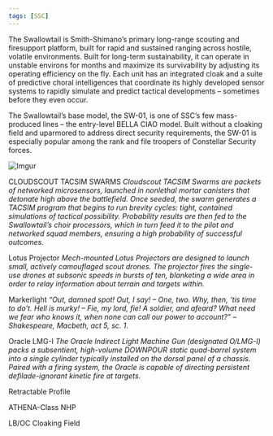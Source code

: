 ```yaml
---
tags: [SSC]
---
```


The Swallowtail is Smith-Shimano’s primary long-range scouting and firesupport platform, built for rapid and sustained ranging across hostile, volatile environments. Built for long-term sustainability, it can operate in unstable environs for months and maximize its survivability by adjusting its operating efficiency on the fly. Each unit has an integrated cloak and a suite of predictive choral intelligences that coordinate its highly developed sensor systems to rapidly simulate and predict tactical developments – sometimes before they even occur.

The Swallowtail’s base model, the SW-01, is one of SSC’s few mass-produced lines – the entry-level BELLA CIAO model. Built without a cloaking field and uparmored to address direct security requirements, the SW-01 is especially popular among the rank and file troopers of Constellar Security forces.

![Imgur](https://i.imgur.com/W4aFN86.png)

CLOUDSCOUT TACSIM SWARMS
	*Cloudscout TACSIM Swarms are packets of networked microsensors, launched in nonlethal mortar canisters that detonate high above the battlefield. Once seeded, the swarm generates a TACSIM program that begins to run brevity cycles: tight, contained simulations of tactical possibility. Probability results are then fed to the Swallowtail’s choir processors, which in turn feed it to the pilot and networked squad members, ensuring a high probability of successful outcomes.*

Lotus Projector
	*Mech-mounted Lotus Projectors are designed to launch small, actively camouflaged scout drones. The projector fires the single-use drones at subsonic speeds in bursts of ten, blanketing a wide area in order to relay information about terrain and targets within.*

Markerlight
	*“Out, damned spot! Out, I say! – One, two. Why, then, ‘tis time to do’t. Hell is murky! – Fie, my lord, fie! A soldier, and afeard? What need we fear who knows it, when none can call our power to account?”
	– Shakespeare, Macbeth, act 5, sc. 1.*

Oracle LMG-I
	*The Oracle Indirect Light Machine Gun (designated O/LMG-I) packs a subsentient, high-volume DOWNPOUR static quad-barrel system into a single cylinder typically installed on the dorsal panel of a chassis. Paired with a firing system, the Oracle is capable of directing persistent defilade-ignorant kinetic fire at targets.*

Retractable Profile


ATHENA-Class NHP


LB/OC Cloaking Field
